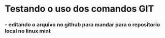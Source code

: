 # Testando o uso dos comandos GIT

### - editando o arquivo no github para mandar para o repositorio local no linux mint 

